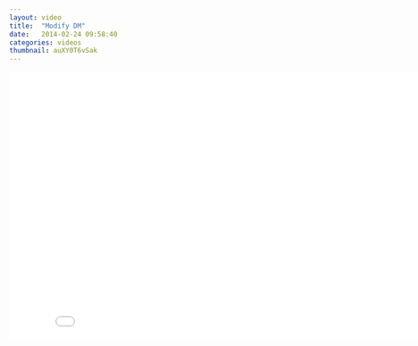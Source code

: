 ```yaml
---
layout: video
title:  "Modify DM"
date:   2014-02-24 09:58:40
categories: videos
thumbnail: auXY0T6vSak
---
```


<iframe width="853" height="480" src="//www.youtube.com/embed/auXY0T6vSak" frameborder="0" allowfullscreen></iframe>